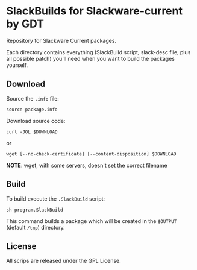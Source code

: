 # SlackBuilds for Slackware-current by GDT

Repository for Slackware Current packages.

Each directory contains everything (SlackBuild script, slack-desc file, plus all possible patch) you'll need when you want to build the packages yourself.

## Download

Source the `.info` file:

```console
source package.info
```

Download source code:

```console
curl -JOL $DOWNLOAD
```

or

```console
wget [--no-check-certificate] [--content-disposition] $DOWNLOAD
```

**NOTE**: wget, with some servers, doesn't set the correct filename

## Build

To build execute the `.SlackBuild` script:

```console
sh program.SlackBuild
```

This command builds a package which will be created in the `$OUTPUT` (default `/tmp`) directory.

## License

All scrips are released under the GPL License.
